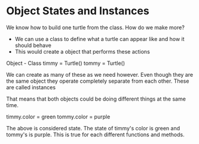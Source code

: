 # Object States and Instances

We know how to build one turtle from the class. How do we make more?

- We can use a class to define what a turtle can appear like and how it should behave
- This would create a object that performs these actions

Object - Class
timmy = Turtle()
tommy = Turtle()

We can create as many of these as we need however. Even though they are the same object
they operate completely separate from each other. These are called instances

That means that both objects could be doing different things at the same time.

timmy.color = green
tommy.color = purple

The above is considered state. The state of timmy's color is green and tommy's is
purple. This is true for each different functions and methods.